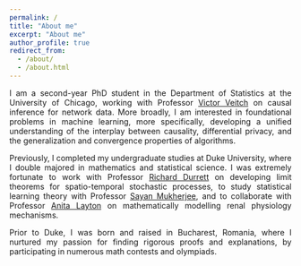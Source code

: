 ```yaml
---
permalink: /
title: "About me"
excerpt: "About me"
author_profile: true
redirect_from: 
  - /about/
  - /about.html
---
```




<p><div style="text-align: justify"> 
I am a second-year PhD student in the Department of Statistics at the University of Chicago, working with Professor <a href="https://http://victorveitch.com">Victor Veitch</a> on causal inference for network data. More broadly, I am interested in foundational problems in machine learning, more specifically, developing a unified understanding of the interplay between causality, differential privacy, and the generalization and convergence properties of algorithms. 
 </div></p>


<p><div style="text-align: justify"> 
Previously, I completed my undergraduate studies at Duke University, where I double majored in mathematics and statistical science. I was extremely fortunate to work with Professor <a href="https://services.math.duke.edu/~rtd/">Richard Durrett</a> on developing limit theorems for spatio-temporal stochastic processes, to study statistical learning theory with Professor <a href="https://sayanmuk.github.io">Sayan Mukherjee</a>, and to collaborate with Professor <a href="https://uwaterloo.ca/scholar/a2layton">Anita Layton</a> on mathematically modelling renal physiology mechanisms. 
</div></p>

<p><div style="text-align: justify"> 
Prior to Duke, I was born and raised in Bucharest, Romania, where I nurtured my passion for finding rigorous proofs and explanations, by participating in numerous math contests and olympiads. 
</div></p>



